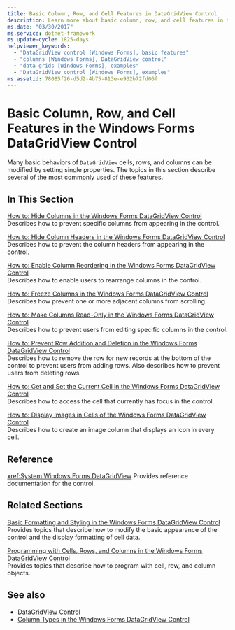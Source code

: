 ```yaml
---
title: Basic Column, Row, and Cell Features in DataGridView Control
description: Learn more about basic column, row, and cell features in the Windows Forms DataGridView Control.
ms.date: "03/30/2017"
ms.service: dotnet-framework
ms.update-cycle: 1825-days
helpviewer_keywords:
  - "DataGridView control [Windows Forms], basic features"
  - "columns [Windows Forms], DataGridView control"
  - "data grids [Windows Forms], examples"
  - "DataGridView control [Windows Forms], examples"
ms.assetid: 78085f26-d5d2-4b75-813e-e932b72fd06f
---
```

# Basic Column, Row, and Cell Features in the Windows Forms DataGridView Control

Many basic behaviors of `DataGridView` cells, rows, and columns can be modified by setting single properties. The topics in this section describe several of the most commonly used of these features.

## In This Section

[How to: Hide Columns in the Windows Forms DataGridView Control](how-to-hide-columns-in-the-windows-forms-datagridview-control.md)\
Describes how to prevent specific columns from appearing in the control.

[How to: Hide Column Headers in the Windows Forms DataGridView Control](how-to-hide-column-headers-in-the-windows-forms-datagridview-control.md)\
Describes how to prevent the column headers from appearing in the control.

[How to: Enable Column Reordering in the Windows Forms DataGridView Control](how-to-enable-column-reordering-in-the-windows-forms-datagridview-control.md)\
Describes how to enable users to rearrange columns in the control.

[How to: Freeze Columns in the Windows Forms DataGridView Control](how-to-freeze-columns-in-the-windows-forms-datagridview-control.md)\
Describes how prevent one or more adjacent columns from scrolling.

[How to: Make Columns Read-Only in the Windows Forms DataGridView Control](how-to-make-columns-read-only-in-the-windows-forms-datagridview-control.md)\
Describes how to prevent users from editing specific columns in the control.

[How to: Prevent Row Addition and Deletion in the Windows Forms DataGridView Control](prevent-row-addition-and-deletion-datagridview.md)\
Describes how to remove the row for new records at the bottom of the control to prevent users from adding rows. Also describes how to prevent users from deleting rows.

[How to: Get and Set the Current Cell in the Windows Forms DataGridView Control](get-and-set-the-current-cell-wf-datagridview-control.md)\
Describes how to access the cell that currently has focus in the control.

[How to: Display Images in Cells of the Windows Forms DataGridView Control](how-to-display-images-in-cells-of-the-windows-forms-datagridview-control.md)\
Describes how to create an image column that displays an icon in every cell.

## Reference

<xref:System.Windows.Forms.DataGridView>
Provides reference documentation for the control.

## Related Sections

[Basic Formatting and Styling in the Windows Forms DataGridView Control](basic-formatting-and-styling-in-the-windows-forms-datagridview-control.md)\
Provides topics that describe how to modify the basic appearance of the control and the display formatting of cell data.

[Programming with Cells, Rows, and Columns in the Windows Forms DataGridView Control](programming-with-cells-rows-and-columns-in-the-datagrid.md)\
Provides topics that describe how to program with cell, row, and column objects.

## See also

- [DataGridView Control](datagridview-control-windows-forms.md)
- [Column Types in the Windows Forms DataGridView Control](column-types-in-the-windows-forms-datagridview-control.md)
